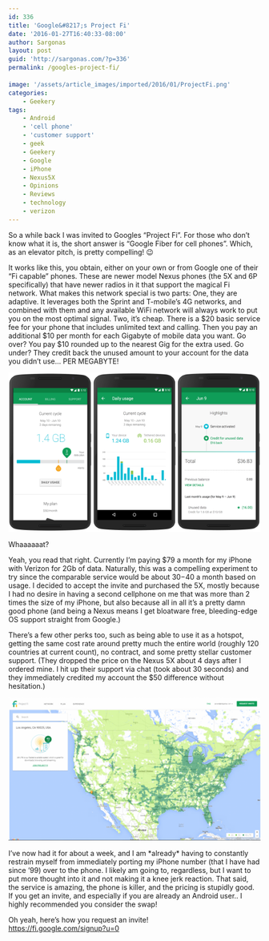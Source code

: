 ```yaml
---
id: 336
title: 'Google&#8217;s Project Fi'
date: '2016-01-27T16:40:33-08:00'
author: Sargonas
layout: post
guid: 'http://sargonas.com/?p=336'
permalink: /googles-project-fi/

image: '/assets/article_images/imported/2016/01/ProjectFi.png'
categories:
    - Geekery
tags:
    - Android
    - 'cell phone'
    - 'customer support'
    - geek
    - Geekery
    - Google
    - iPhone
    - Nexus5X
    - Opinions
    - Reviews
    - technology
    - verizon
---
```


So a while back I was invited to Googles “Project Fi”. For those who don’t know what it is, the short answer is “Google Fiber for cell phones”. Which, as an elevator pitch, is pretty compelling! 😉

It works like this, you obtain, either on your own or from Google one of their “Fi capable” phones. These are newer model Nexus phones (the 5X and 6P specifically) that have newer radios in it that support the magical Fi network. What makes this network special is two parts: One, they are adaptive. It leverages both the Sprint and T-mobile’s 4G networks, and combined with them and any available WiFi network will always work to put you on the most optimal signal. Two, it’s cheap. There is a $20 basic service fee for your phone that includes unlimited text and calling. Then you pay an additional $10 per month for each Gigabyte of mobile data you want. Go over? You pay $10 rounded up to the nearest Gig for the extra used. Go under? They credit back the unused amount to your account for the data you didn’t use… PER MEGABYTE!

[![xjalzcgfoakx6mgckpin](/assets/article_images/imported/2016/01/xjalzcgfoakx6mgckpin.png)](/assets/article_images/imported/2016/01/xjalzcgfoakx6mgckpin.png)

Whaaaaaat?

Yeah, you read that right. Currently I’m paying $79 a month for my iPhone with Verizon for 2Gb of data. Naturally, this was a compelling experiment to try since the comparable service would be about $30-$40 a month based on usage. I decided to accept the invite and purchased the 5X, mostly because I had no desire in having a second cellphone on me that was more than 2 times the size of my iPhone, but also because all in all it’s a pretty damn good phone (and being a Nexus means I get bloatware free, bleeding-edge OS support straight from Google.)

There’s a few other perks too, such as being able to use it as a hotspot, getting the same cost rate around pretty much the entire world (roughly 120 countries at current count), no contract, and some pretty stellar customer support. (They dropped the price on the Nexus 5X about 4 days after I ordered mine. I hit up their support via chat (took about 30 seconds) and they immediately credited my account the $50 difference without hesitation.)

[![Screenshot 2016-01-27 16.37.20](/assets/article_images/imported/2016/01/Screenshot-2016-01-27-16.37.20-1024x582.png)](/assets/article_images/imported/2016/01/Screenshot-2016-01-27-16.37.20.png)

I’ve now had it for about a week, and I am \*already\* having to constantly restrain myself from immediately porting my iPhone number (that I have had since ’99) over to the phone. I likely am going to, regardless, but I want to put more thought into it and not making it a knee jerk reaction. That said, the service is amazing, the phone is killer, and the pricing is stupidly good. If you get an invite, and especially if you are already an Android user.. I highly recommended you consider the swap!

Oh yeah, here’s how you request an invite!  
<https://fi.google.com/signup?u=0>
